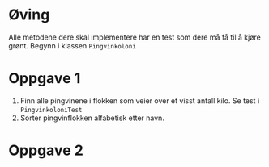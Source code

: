 # Øving

Alle metodene dere skal implementere har en test som dere må få til å kjøre grønt.
Begynn i klassen `Pingvinkoloni`

# Oppgave 1

1. Finn alle pingvinene i flokken som veier over et visst antall kilo. Se test i `PingvinkoloniTest`
1. Sorter pingvinflokken alfabetisk etter navn.

# Oppgave 2